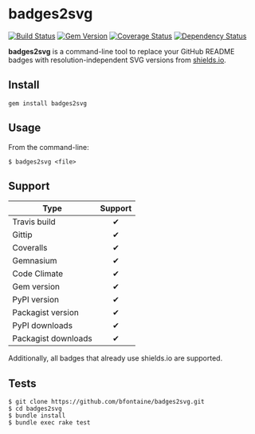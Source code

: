 # badges2svg

[![Build Status](https://img.shields.io/travis/bfontaine/badges2svg.svg)](https://travis-ci.org/bfontaine/badges2svg)
[![Gem Version](https://img.shields.io/gem/v/badges2svg.svg)](http://badge.fury.io/rb/badges2svg)
[![Coverage Status](https://img.shields.io/coveralls/bfontaine/badges2svg.svg)](https://coveralls.io/r/bfontaine/badges2svg)
[![Dependency Status](https://img.shields.io/gemnasium/bfontaine/badges2svg.svg)](https://gemnasium.com/bfontaine/badges2svg)

**badges2svg** is a command-line tool to replace your GitHub README badges with
resolution-independent SVG versions from [shields.io][].

[shields.io]: http://shields.io/

## Install

```
gem install badges2svg
```

## Usage

From the command-line:

```
$ badges2svg <file>
```

<!--
## Example

```
$ badges2svg README.md
```

TODO show 'cat README' before and after -->

## Support

| Type                | Support   |
|---------------------|:---------:|
| Travis build        | ✔         |
| Gittip              | ✔         |
| Coveralls           | ✔         |
| Gemnasium           | ✔         |
| Code Climate        | ✔         |
| Gem version         | ✔         |
| PyPI version        | ✔         |
| Packagist version   | ✔         |
| PyPI downloads      | ✔         |
| Packagist downloads | ✔         |

Additionally, all badges that already use shields.io are supported.

## Tests

```
$ git clone https://github.com/bfontaine/badges2svg.git
$ cd badges2svg
$ bundle install
$ bundle exec rake test
```

